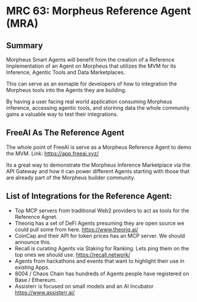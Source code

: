 # MRC 63: Morpheus Reference Agent (MRA)

## Summary 
Morpheus Smart Agents will benefit from the creation of a Reference Implementation of an Agent on Morpheus that utilizes the MVM for its Inference, Agentic Tools and Data Marketplaces.

This can serve as an exmaple for developers of how to integration the Morpheus tools into the Agents they are building. 

By having a user facing real world application consuming Morpheus inference, accessing agentic tools, and storinng data the whole community gains a valuable way to test their integrations.

## FreeAI As The Reference Agent
The whole point of FreeAI is serve as a Morpheus Reference Agent to demo the MVM. Link: https://app.freeai.xyz/

Its a great way to demonstrate the Morpheus Inference Marketplace via the API Gateway and how it can power different Agents starting with those that are already part of the Morpheus builder community.

## List of Integrations for the Reference Agent:
- Top MCP servers from traditional Web2 providers to act as tools for the Reference Agnet.
- Theoriq has a set of DeFi Agents presuming they are open source we could pull some from here. https://www.theoriq.ai/
- CoinCap and their API for token prices has an MCP server. We should announce this.
- Recall is curating Agents via Staking for Ranking. Lets ping them on the top ones we should use. https://recall.network/
- Agents from hackathons and events that want to highlight their use in existing Apps.
- 8004 / Chaos Chain has hundreds of Agents people have registered on Base / Ethereum.
- Assisterr is focused on small models and an AI Incubator https://www.assisterr.ai/
